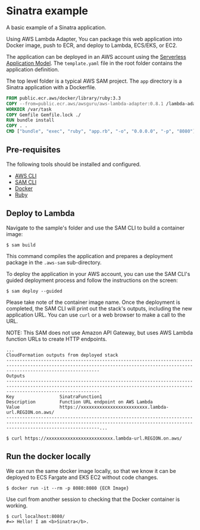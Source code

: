 # Sinatra example
A basic example of a Sinatra application.

Using AWS Lambda Adapter, You can package this web application into Docker image, push to ECR, and deploy to Lambda, ECS/EKS, or EC2.

The application can be deployed in an AWS account using the [Serverless Application Model](https://github.com/awslabs/serverless-application-model). The `template.yaml` file in the root folder contains the application definition.

The top level folder is a typical AWS SAM project. The `app` directory is a Sinatra application with a Dockerfile.

```dockerfile
FROM public.ecr.aws/docker/library/ruby:3.3
COPY --from=public.ecr.aws/awsguru/aws-lambda-adapter:0.8.1 /lambda-adapter /opt/extensions/lambda-adapter
WORKDIR /var/task
COPY Gemfile Gemfile.lock ./
RUN bundle install
COPY . .
CMD ["bundle", "exec", "ruby", "app.rb", "-o", "0.0.0.0", "-p", "8080"]
```

## Pre-requisites

The following tools should be installed and configured.
* [AWS CLI](https://aws.amazon.com/cli/)
* [SAM CLI](https://github.com/awslabs/aws-sam-cli)
* [Docker](https://www.docker.com/products/docker-desktop)
* [Ruby](https://www.ruby-lang.org/)

## Deploy to Lambda

Navigate to the sample's folder and use the SAM CLI to build a container image:

```shell
$ sam build
```

This command compiles the application and prepares a deployment package in the `.aws-sam` sub-directory.

To deploy the application in your AWS account, you can use the SAM CLI's guided deployment process and follow the instructions on the screen:

```shell
$ sam deploy --guided
```

Please take note of the container image name.
Once the deployment is completed, the SAM CLI will print out the stack's outputs, including the new application URL. You can use `curl` or a web browser to make a call to the URL.

NOTE: This SAM does not use Amazon API Gateway, but uses AWS Lambda function URLs to create HTTP endpoints.

```shell
...
CloudFormation outputs from deployed stack
-------------------------------------------------------------------------------------------------------------------------------------------------------------------------------
Outputs
-------------------------------------------------------------------------------------------------------------------------------------------------------------------------------
Key                 SinatraFunction1
Description         Function URL endpoint on AWS Lambda
Value               https://xxxxxxxxxxxxxxxxxxxxxxxxx.lambda-url.REGION.on.aws/
-------------------------------------------------------------------------------------------------------------------------------------------------------------------------------...

$ curl https://xxxxxxxxxxxxxxxxxxxxxxxxx.lambda-url.REGION.on.aws/
```

## Run the docker locally

We can run the same docker image locally, so that we know it can be deployed to ECS Fargate and EKS EC2 without code changes.

```shell
$ docker run -it --rm -p 8080:8080 {ECR Image}
```

Use curl from another session to checking that the Docker container is working.

```shell
$ curl localhost:8080/
#=> Hello! I am <b>Sinatra</b>.
```
